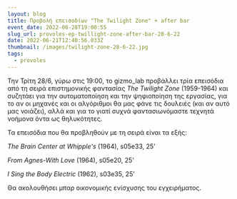 ```yaml
---
layout: blog
title: Προβολή επεισοδίων "The Twilight Zone" + after bar
event_date: 2022-06-28T19:00:55
slug_url: provoles-ep-twillight-zone-after-bar-28-6-22
date: 2022-06-21T12:40:56.033Z
thumbnail: /images/twilight-zone-28-6-22.jpg
tags:
  - provoles
---
```

Την Τρίτη 28/6, γύρω στις 19:00, το gizmo_lab προβάλλει τρία επεισόδια από τη σειρά επιστημονικής φαντασίας *The Twilight Zone* (1959-1964) και συζητάει για την αυτοματοποίηση και την ψηφιοποίηση της εργασίας, για το αν οι μηχανές και οι αλγόριθμοι θα μας φάνε τις δουλειές (και αν αυτό μας νοιάζει), αλλά και για το γιατί συχνά φαντασιωνόμαστε τεχνητά νοήμονα όντα ως θηλυκότητες.

Τα επεισόδια που θα προβληθούν με τη σειρά είναι τα εξής:

*The Brain Center at Whipple's* (1964), s05e33, 25'

*From Agnes-With Love* (1964), s05e20, 25'

*I* *Sing* *the* *Body* *Electric* (1962), s03e35, 25'

Θα ακολουθήσει μπαρ οικονομικής ενίσχυσης του εγχειρήματος.
